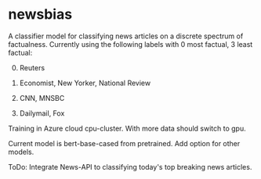 # newsbias
A classifier model for classifying news articles on a discrete spectrum of factualness. Currently using the following labels with 0 most factual, 3 least factual:

0. Reuters

1. Economist, New Yorker, National Review

2. CNN, MNSBC

3. Dailymail, Fox

Training in Azure cloud cpu-cluster. With more data should switch to gpu. 

Current model is bert-base-cased from pretrained. Add option for other models.


ToDo: Integrate News-API to classifying today's top breaking news articles.
